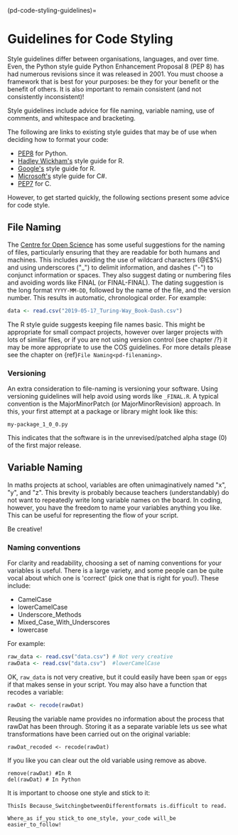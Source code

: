 (pd-code-styling-guidelines)=
# Guidelines for Code Styling

Style guidelines differ between organisations, languages, and over time. 
Even, the Python style guide Python Enhancement Proposal 8 (PEP 8) has had numerous revisions since it was released in 2001.
You must choose a framework that is best for your purposes: be they for your benefit or the benefit of others.
It is also important to remain consistent (and not consistently inconsistent)!

Style guidelines include advice for file naming, variable naming, use of comments, and whitespace and bracketing.

The following are links to existing style guides that may be of use when deciding how to format your code:

* [PEP8](https://www.python.org/dev/peps/pep-0008/) for Python.
* [Hadley Wickham's](http://adv-r.had.co.nz/Style.html) style guide for R.
* [Google's](https://google.github.io/styleguide/Rguide.xml) style guide for R.
* [Microsoft's](https://docs.microsoft.com/en-us/dotnet/csharp/programming-guide/inside-a-program/coding-conventions) style guide for C#.
* [PEP7](https://www.python.org/dev/peps/pep-0007/) for C.

However, to get started quickly, the following sections present some advice for code style.

## File Naming

The [Centre for Open Science](https://help.osf.io/article/146-file-naming) has some useful suggestions for the naming of files, particularly ensuring that they are readable for both humans and machines.
This includes avoiding the use of wildcard characters (@£$%) and using underscores ("\_") to delimit information, and dashes ("\-") to conjunct information or spaces.
They also suggest dating or numbering files and avoiding words like FINAL (or FINAL-FINAL).
The dating suggestion is the long format `YYYY-MM-DD`, followed by the name of the file, and the version number.
This results in automatic, chronological order. For example:

```r
data <- read.csv("2019-05-17_Turing-Way_Book-Dash.csv")

```
The R style guide suggests keeping file names basic.
This might be appropriate for small compact projects, however over larger projects with lots of similar files, or if you are not using version control (see chapter /?) it may be more appropriate to use the COS guidelines.
For more details please see the chapter on {ref}`File Naming<pd-filenaming>`.

### Versioning

An extra consideration to file-naming is versioning your software.
Using versioning guidelines will help avoid using words like `_FINAL.R`.
A typical convention is the MajorMinorPatch (or MajorMinorRevision) approach.
In this, your first attempt at a package or library might look like this:
```
my-package_1_0_0.py
```
This indicates that the software is in the unrevised/patched alpha stage (0) of the first major release.

## Variable Naming

In maths projects at school,  variables are often unimaginatively named "x", "y", and "z".
This brevity is probably because teachers (understandably) do not want to repeatedly write long variable names on the board.
In coding, however, you have the freedom to name your variables anything you like.
This can be useful for representing the flow of your script.

Be creative!

### Naming conventions

For clarity and readability, choosing a set of naming conventions for your variables is useful.
There is a large variety, and some people can be quite vocal about which one is 'correct' (pick one that is right for you!).
These include:

- CamelCase
- lowerCamelCase
- Underscore_Methods
- Mixed_Case_With_Underscores
- lowercase

For example:

```r
raw_data <- read.csv("data.csv") # Not very creative
rawData <- read.csv("data.csv")  #lowerCamelCase
```

OK, `raw_data` is not very creative, but it could easily have been `spam` or `eggs` if that makes sense in your script.
You may also have a function that recodes a variable:

```r
rawDat <- recode(rawDat)
```

Reusing the variable name provides no information about the process that rawDat has been through.
Storing it as a separate variable lets us see what transformations have been carried out on the original variable:

```
rawDat_recoded <- recode(rawDat)
```

If you like you can clear out the old variable using remove as above.  

```
remove(rawDat) #In R
del(rawDat) # In Python
```

It is important to choose one style and stick to it:

```
ThisIs Because_SwitchingbetweenDifferentformats is.difficult to read.
```

```
Where_as if_you stick_to one_style, your_code will_be easier_to_follow!
```
